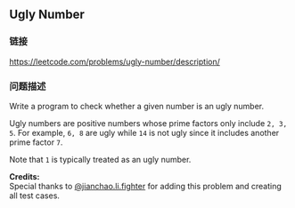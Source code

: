## Ugly Number  
### 链接  
https://leetcode.com/problems/ugly-number/description/  
### 问题描述

Write a program to check whether a given number is an ugly number.



Ugly numbers are positive numbers whose prime factors only include `2, 3, 5`. For example, `6, 8` are ugly while `14` is not ugly since it includes another prime factor `7`.



Note that `1` is typically treated as an ugly number.


**Credits:**<br />Special thanks to [@jianchao.li.fighter](https://leetcode.com/discuss/user/jianchao.li.fighter) for adding this problem and creating all test cases.
